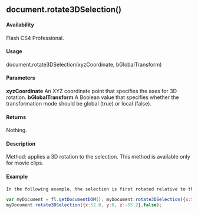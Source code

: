 ## document.rotate3DSelection()

#### Availability

Flash CS4 Professional.

#### Usage

document.rotate3DSelection(xyzCoordinate, bGlobalTransform)

#### Parameters

**xyzCoordinate** An XYZ coordinate point that specifies the axes for 3D rotation.
**bGlobalTransform** A Boolean value that specifies whether the transformation mode should be global (true) or local (false).

#### Returns

Nothing.

#### Description

Method: applies a 3D rotation to the selection. This method is available only for movie clips.

#### Example

```javascript
In the following example, the selection is first rotated relative to the stage (globally) and then relative to itself (locally).

var myDocument = fl.getDocumentDOM(); myDocument.rotate3DSelection({x:52.0, y:0, z:0}, true); 
myDocument.rotate3DSelection({x:52.0, y:0, z:-55.2},false);

```